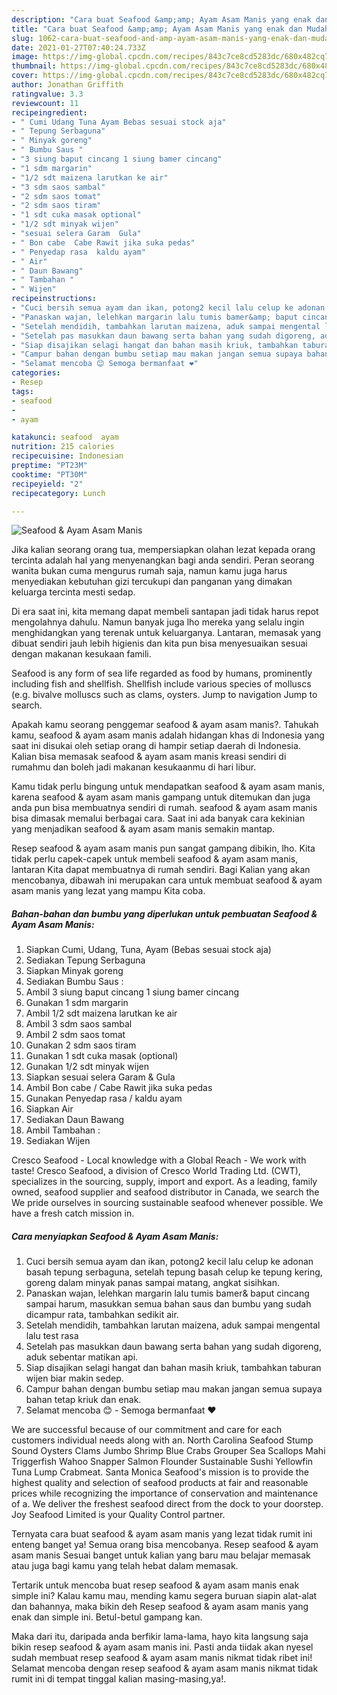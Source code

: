 ```yaml
---
description: "Cara buat Seafood &amp;amp; Ayam Asam Manis yang enak dan Mudah Dibuat"
title: "Cara buat Seafood &amp;amp; Ayam Asam Manis yang enak dan Mudah Dibuat"
slug: 1062-cara-buat-seafood-and-amp-ayam-asam-manis-yang-enak-dan-mudah-dibuat
date: 2021-01-27T07:40:24.733Z
image: https://img-global.cpcdn.com/recipes/843c7ce8cd5283dc/680x482cq70/seafood-ayam-asam-manis-foto-resep-utama.jpg
thumbnail: https://img-global.cpcdn.com/recipes/843c7ce8cd5283dc/680x482cq70/seafood-ayam-asam-manis-foto-resep-utama.jpg
cover: https://img-global.cpcdn.com/recipes/843c7ce8cd5283dc/680x482cq70/seafood-ayam-asam-manis-foto-resep-utama.jpg
author: Jonathan Griffith
ratingvalue: 3.3
reviewcount: 11
recipeingredient:
- " Cumi Udang Tuna Ayam Bebas sesuai stock aja"
- " Tepung Serbaguna"
- " Minyak goreng"
- " Bumbu Saus "
- "3 siung baput cincang 1 siung bamer cincang"
- "1 sdm margarin"
- "1/2 sdt maizena larutkan ke air"
- "3 sdm saos sambal"
- "2 sdm saos tomat"
- "2 sdm saos tiram"
- "1 sdt cuka masak optional"
- "1/2 sdt minyak wijen"
- "sesuai selera Garam  Gula"
- " Bon cabe  Cabe Rawit jika suka pedas"
- " Penyedap rasa  kaldu ayam"
- " Air"
- " Daun Bawang"
- " Tambahan "
- " Wijen"
recipeinstructions:
- "Cuci bersih semua ayam dan ikan, potong2 kecil lalu celup ke adonan basah tepung serbaguna, setelah tepung basah celup ke tepung kering, goreng dalam minyak panas sampai matang, angkat sisihkan."
- "Panaskan wajan, lelehkan margarin lalu tumis bamer&amp; baput cincang sampai harum, masukkan semua bahan saus dan bumbu yang sudah dicampur rata, tambahkan sedikit air."
- "Setelah mendidih, tambahkan larutan maizena, aduk sampai mengental lalu test rasa"
- "Setelah pas masukkan daun bawang serta bahan yang sudah digoreng, aduk sebentar matikan api."
- "Siap disajikan selagi hangat dan bahan masih kriuk, tambahkan taburan wijen biar makin sedep."
- "Campur bahan dengan bumbu setiap mau makan jangan semua supaya bahan tetap kriuk dan enak."
- "Selamat mencoba 😊 Semoga bermanfaat ❤️"
categories:
- Resep
tags:
- seafood
- 
- ayam

katakunci: seafood  ayam 
nutrition: 215 calories
recipecuisine: Indonesian
preptime: "PT23M"
cooktime: "PT30M"
recipeyield: "2"
recipecategory: Lunch

---
```



![Seafood &amp; Ayam Asam Manis](https://img-global.cpcdn.com/recipes/843c7ce8cd5283dc/680x482cq70/seafood-ayam-asam-manis-foto-resep-utama.jpg)

Jika kalian seorang orang tua, mempersiapkan olahan lezat kepada orang tercinta adalah hal yang menyenangkan bagi anda sendiri. Peran seorang  wanita bukan cuma mengurus rumah saja, namun kamu juga harus menyediakan kebutuhan gizi tercukupi dan panganan yang dimakan keluarga tercinta mesti sedap.

Di era  saat ini, kita memang dapat membeli santapan jadi tidak harus repot mengolahnya dahulu. Namun banyak juga lho mereka yang selalu ingin menghidangkan yang terenak untuk keluarganya. Lantaran, memasak yang dibuat sendiri jauh lebih higienis dan kita pun bisa menyesuaikan sesuai dengan makanan kesukaan famili. 

Seafood is any form of sea life regarded as food by humans, prominently including fish and shellfish. Shellfish include various species of molluscs (e.g. bivalve molluscs such as clams, oysters. Jump to navigation Jump to search.

Apakah kamu seorang penggemar seafood &amp; ayam asam manis?. Tahukah kamu, seafood &amp; ayam asam manis adalah hidangan khas di Indonesia yang saat ini disukai oleh setiap orang di hampir setiap daerah di Indonesia. Kalian bisa memasak seafood &amp; ayam asam manis kreasi sendiri di rumahmu dan boleh jadi makanan kesukaanmu di hari libur.

Kamu tidak perlu bingung untuk mendapatkan seafood &amp; ayam asam manis, karena seafood &amp; ayam asam manis gampang untuk ditemukan dan juga anda pun bisa membuatnya sendiri di rumah. seafood &amp; ayam asam manis bisa dimasak memalui berbagai cara. Saat ini ada banyak cara kekinian yang menjadikan seafood &amp; ayam asam manis semakin mantap.

Resep seafood &amp; ayam asam manis pun sangat gampang dibikin, lho. Kita tidak perlu capek-capek untuk membeli seafood &amp; ayam asam manis, lantaran Kita dapat membuatnya di rumah sendiri. Bagi Kalian yang akan mencobanya, dibawah ini merupakan cara untuk membuat seafood &amp; ayam asam manis yang lezat yang mampu Kita coba.

<!--inarticleads1-->

##### Bahan-bahan dan bumbu yang diperlukan untuk pembuatan Seafood &amp; Ayam Asam Manis:

1. Siapkan  Cumi, Udang, Tuna, Ayam (Bebas sesuai stock aja)
1. Sediakan  Tepung Serbaguna
1. Siapkan  Minyak goreng
1. Sediakan  Bumbu Saus :
1. Ambil 3 siung baput cincang 1 siung bamer cincang
1. Gunakan 1 sdm margarin
1. Ambil 1/2 sdt maizena larutkan ke air
1. Ambil 3 sdm saos sambal
1. Ambil 2 sdm saos tomat
1. Gunakan 2 sdm saos tiram
1. Gunakan 1 sdt cuka masak (optional)
1. Gunakan 1/2 sdt minyak wijen
1. Siapkan sesuai selera Garam &amp; Gula
1. Ambil  Bon cabe / Cabe Rawit jika suka pedas
1. Gunakan  Penyedap rasa / kaldu ayam
1. Siapkan  Air
1. Sediakan  Daun Bawang
1. Ambil  Tambahan :
1. Sediakan  Wijen


Cresco Seafood - Local knowledge with a Global Reach - We work with taste! Cresco Seafood, a division of Cresco World Trading Ltd. (CWT), specializes in the sourcing, supply, import and export. As a leading, family owned, seafood supplier and seafood distributor in Canada, we search the We pride ourselves in sourcing sustainable seafood whenever possible. We have a fresh catch mission in. 

<!--inarticleads2-->

##### Cara menyiapkan Seafood &amp; Ayam Asam Manis:

1. Cuci bersih semua ayam dan ikan, potong2 kecil lalu celup ke adonan basah tepung serbaguna, setelah tepung basah celup ke tepung kering, goreng dalam minyak panas sampai matang, angkat sisihkan.
1. Panaskan wajan, lelehkan margarin lalu tumis bamer&amp; baput cincang sampai harum, masukkan semua bahan saus dan bumbu yang sudah dicampur rata, tambahkan sedikit air.
1. Setelah mendidih, tambahkan larutan maizena, aduk sampai mengental lalu test rasa
1. Setelah pas masukkan daun bawang serta bahan yang sudah digoreng, aduk sebentar matikan api.
1. Siap disajikan selagi hangat dan bahan masih kriuk, tambahkan taburan wijen biar makin sedep.
1. Campur bahan dengan bumbu setiap mau makan jangan semua supaya bahan tetap kriuk dan enak.
1. Selamat mencoba 😊 - Semoga bermanfaat ❤️


We are successful because of our commitment and care for each customers individual needs along with an. North Carolina Seafood Stump Sound Oysters Clams Jumbo Shrimp Blue Crabs Grouper Sea Scallops Mahi Triggerfish Wahoo Snapper Salmon Flounder Sustainable Sushi Yellowfin Tuna Lump Crabmeat. Santa Monica Seafood&#39;s mission is to provide the highest quality and selection of seafood products at fair and reasonable prices while recognizing the importance of conservation and maintenance of a. We deliver the freshest seafood direct from the dock to your doorstep. Joy Seafood Limited is your Quality Control partner. 

Ternyata cara buat seafood &amp; ayam asam manis yang lezat tidak rumit ini enteng banget ya! Semua orang bisa mencobanya. Resep seafood &amp; ayam asam manis Sesuai banget untuk kalian yang baru mau belajar memasak atau juga bagi kamu yang telah hebat dalam memasak.

Tertarik untuk mencoba buat resep seafood &amp; ayam asam manis enak simple ini? Kalau kamu mau, mending kamu segera buruan siapin alat-alat dan bahannya, maka bikin deh Resep seafood &amp; ayam asam manis yang enak dan simple ini. Betul-betul gampang kan. 

Maka dari itu, daripada anda berfikir lama-lama, hayo kita langsung saja bikin resep seafood &amp; ayam asam manis ini. Pasti anda tiidak akan nyesel sudah membuat resep seafood &amp; ayam asam manis nikmat tidak ribet ini! Selamat mencoba dengan resep seafood &amp; ayam asam manis nikmat tidak rumit ini di tempat tinggal kalian masing-masing,ya!.

